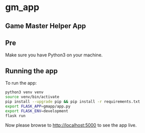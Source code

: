 # gm_app
## Game Master Helper App

## Pre
Make sure you have Python3 on your machine.

## Running the app
To run the app:
```bash
python3 venv venv
source venv/bin/activate
pip install --upgrade pip && pip install -r requirements.txt
export FLASK_APP=gmapp/app.py
export FLASK_ENV=development
flask run
```

Now please browse to <http://localhost:5000> to see the app live.
